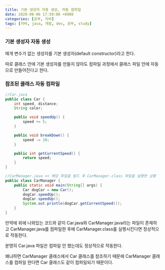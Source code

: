 ```yaml
---
title: 기본 생성자 자동 생성, 자동 컴파일
date: 2020-08-06 17:59:00 +0900
categories: [공부, 자바]
tags: [자바, java, 개발, dev, 공부, study]
---
```


### 기본 생성자 **자동 생성**

매개 변수가 없는 생성자를 기본 생성자(default constructor)라고 한다.

따로 클래스 안에 기본 생성자를 만들지 않아도 컴파일 과정에서 클래스 파일 안에 자동으로 만들어진다고 한다.

### 참조된 클래스 **자동 컴파일**

```java
//Car.java
public class Car {
    int speed, distance;
    String color;

    public void speedUp() {
        speed += 5;
    }

    public void breakDown() {
        speed -= 10;
    }

    public int getCurrentSpeed() {
        return speed;
    }
}

//CarManager.java << 해당 파일을 빌드 후 CarManager.class 파일을 실행한 상황
public class CarManager {
    public static void main(String[] args) {
        Car dogCar = new Car();
        dogCar.speedUp();
        dogCar.speedUp();
        System.out.println(dogCar.getCurrentSpeed());
    }
}
```

만약에 위에 나와있는 코드와 같이 Car.java와 CarManager.java라는 파일이 존재하고 CarManager.java를 컴파일한 후에 CarManager.class를 실행시킨다면 정상적으로 작동한다.

분명히 Car.java 파일은 컴파일 안 했는데도 정상적으로 작동한다.

왜냐하면 CarManager 클래스에서 Car 클래스를 참조하기 때문에 CarManager 클래스를 컴파일 한다면 Car 클래스도 같이 컴파일되기 때문이다.
